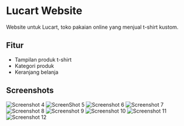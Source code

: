 # Lucart Website

Website untuk Lucart, toko pakaian online yang menjual t-shirt kustom.

## Fitur

- Tampilan produk t-shirt
- Kategori produk
- Keranjang belanja

## Screenshots

![Screenshot 4](Pictures/ScreenShots/ScreenShot4.png)
![ScreenShot 5](Pictures/Screenshots/screenshot5.png)
![Screenshot 6](Pictures/Screenshots/screenshot6.png)
![Screenshot 7](Pictures/Screenshots/screenshot7.png)
![Screenshot 8](Pictures/Screenshots/screenshot8.png)
![Screenshot 9](Pictures/Screenshots/screenshot9.png)
![Screenshot 10](PicturesScreenshots/screenshot10.png)
![Screenshot 11](Pictures/Screenshots/screenshot11.png)
![Screenshot 12](Pictures/Screenshots/screenshot12.png)
